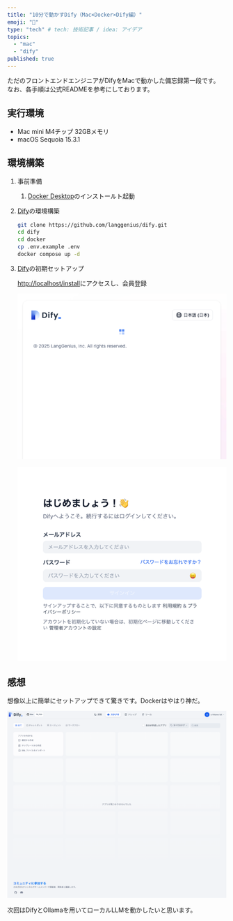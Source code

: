 ```yaml
---
title: "10分で動かすDify（Mac×Docker×Dify編）"
emoji: "🐷"
type: "tech" # tech: 技術記事 / idea: アイデア
topics:
  - "mac"
  - "dify"
published: true
---
```


ただのフロントエンドエンジニアがDifyをMacで動かした備忘録第一段です。
なお、各手順は公式READMEを参考にしております。

## 実行環境

- Mac mini M4チップ 32GBメモリ
- macOS Sequoia 15.3.1

## 環境構築

1. 事前準備

   1. [Docker Desktop](https://www.docker.com/ja-jp/)のインストールト起動

1. [Dify](https://github.com/langgenius/dify)の環境構築

   ```bash
   git clone https://github.com/langgenius/dify.git
   cd dify
   cd docker
   cp .env.example .env
   docker compose up -d
   ```

1. [Dify](https://github.com/langgenius/dify)の初期セットアップ

    [http://localhost/install](http://localhost/install)にアクセスし、会員登録

   ![](/images/dify/setup-1.png)

   ![](/images/dify/setup-2.png)

## 感想

想像以上に簡単にセットアップできて驚きです。Dockerはやはり神だ。

![](/images/dify/setup-3.png)

次回はDifyとOllamaを用いてローカルLLMを動かしたいと思います。
